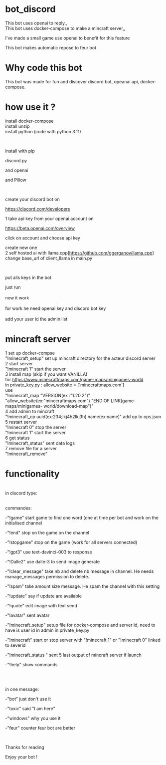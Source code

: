 # bot_discord 

This bot uses openai to reply,, <br />
This bot uses docker-compose to make a mincraft server,, <br />

I've made a small game use openai to benefit for this feature <br />

This bot makes automatic repose to feur bot <br />

# Why code this bot 

This bot was made for fun and discover discord bot, opeanai api, docker-compose. <br />

# how use it ?

install docker-compose <br />
install unzip <br />
install python (code with python 3.11) <br />

<br />

install with pip <br />

discord.py <br />

and openai <br />

and Pillow <br />

<br />

create your discord bot on<br />

https://discord.com/developers<br />

1 take api key from your openai account on <br />

https://beta.openai.com/overview<br />

click on account and choose api key <br />

create new one <br />
2 
self hosted ai with llama.cpp[https://github.com/ggerganov/llama.cpp]
change base_url of client_llama in main.py

<br />

put alls keys in the bot <br />

just run <br />
<br />
now it work<br />
<br />
for work he need openai key and discord bot key<br />
<br />
add your user id the admin list

# mincraft server 
  1 set up docker-compse<br />
  "!minecraft_setup" set up mincraft directory for the acteur discord server <br />
  2 start server <br />
  "!minecraft 1" start the server<br />
  3 install map (skip if you want VANILLA)<br />
  for https://www.minecraftmaps.com/game-maps/minigames-world<br />
  in private_key.py : allow_website = ['minecraftmaps.com']<br />
  use<br />
  "!minecraft_map "VERSION(ex :"1.20.2")" "allow_website(ex:"minecraftmaps.com") "END OF LINK(game-maps/minigames-  world/download-map")" <br />
  4 add admin to mincraft <br />
  "!minecraft_op uuid(ex:234;lkj4h2lkj3h) name(ex:name)" add op to ops.json
  5 restart server <br />
  "!minecraft 0" stop the server<br />
  "!minecraft 1" start the server<br />
  6 get status <br />
    "!minecraft_status" sent data logs <br />
  7 remove file for a server <br />
    "!minecraft_remove"
  

# functionality <br />
<br />
in discord type: <br />

<br />

commandes:<br />

-"!game" start game to find one word (one at time per bot and work on the initialised channel<br />

-"!end" stop on the game on the channel <br />

-"!stopgame" stop on the game (work for all servers connected)<br />

-"!gpt3" use text-davinci-003 to response <br />

-"!Dalle2" use dalle-3 to send image generate<br />

-"!clear_message" take nb and delete nb message in channel. He needs manage_messages permission to delete.<br />

-"!spam" take amount size message. He spam the channel with this setting<br />

-"!update" say if update are available<br />

-"!quote" edit image with text send <br />

-"!avatar" sent avatar <br />

-"!minecraft_setup" setup file for docker-compose and server id, need to have is user id in admin in private_key.py<br />

-"!minecraft" start or stop server with "!minecraft 1" or "!minecraft 0" linked to severid <br />

-"!minecraft_status " sent 5 last output of mincraft server if launch <br />

-"!help" show commands<br />

<br />

<br />

in one message: <br />

-"bot" just don't use it <br />

-"toxic" said "I am here"<br />

-"windows" why you use it <br />

-"feur" counter feur bot are better<br />

<br />

Thanks for reading<br />

Enjoy your bot ! <br />
